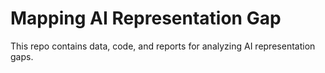 # Mapping AI Representation Gap
This repo contains data, code, and reports for analyzing AI representation gaps.
